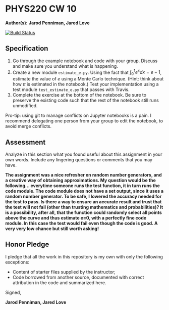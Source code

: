 # PHYS220 CW 10 

**Author(s):** **Jarod Penniman, Jared Love**

[![Build Status](https://travis-ci.org/chapman-phys220-2017f/cw-10-jaroed.svg?branch=master)](https://travis-ci.org/chapman-phys220-2017f/cw-10-jaroed)

## Specification

1. Go through the example notebook and code with your group. Discuss and make sure you understand what is happening.
1. Create a new module `estimate_e.py`. Using the fact that $\int_0^1 e^x dx = e - 1$, estimate the value of $e$ using a Monte Carlo technique. (Hint: think about how $\pi$ is estimated in the notebook.) Test your implementation using a test module `test_estimate_e.py` that passes with Travis.
1. Complete the exercise at the bottom of the notebook. Be sure to preserve the existing code such that the rest of the notebook still runs unmodified.

Pro-tip: using git to manage conflicts on Jupyter notebooks is a pain. I recommend delegating one person from your group to edit the notebook, to avoid merge conflicts.

## Assessment

Analyze in this section what you found useful about this assignment in your own words. Include any lingering questions or comments that you may have.

**The assignment was a nice refresher on random number generators, and a creative way of obtaining approximations.  My question would be the following...  everytime someone runs the test function, it in turn runs the code module.  The code module does not have a set output, since it uses a random number generator.  To be safe, I lowered the accuracy needed for the test to pass.  Is there a way to ensure an accurate result and trust that the test will not fail (other than trusting mathematics and probabilities)?  It is a possibility, after all, that the function could randomly select all points above the curve and thus estimate e=0, with a perfectly fine code module.  In this case the test would fail even though the code is good.  A very very low chance but still worth asking!**

## Honor Pledge

I pledge that all the work in this repository is my own with only the following exceptions:

* Content of starter files supplied by the instructor;
* Code borrowed from another source, documented with correct attribution in the code and summarized here.

Signed,

**Jarod Penniman, Jared Love**
